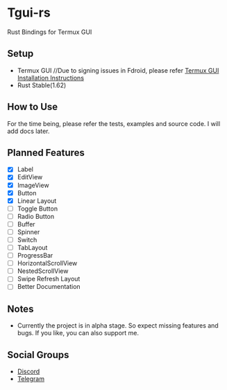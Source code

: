 # Tgui-rs
Rust Bindings for Termux GUI


## Setup
- Termux GUI //Due to signing issues in Fdroid, please refer [Termux GUI Installation Instructions](https://github.com/termux/termux-gui)
- Rust Stable(1.62)

## How to Use
For the time being, please refer the tests, examples and source code.
I will add docs later.


## Planned Features
- [x] Label
- [x] EditView
- [x] ImageView
- [x] Button
- [x] Linear Layout
- [ ] Toggle Button
- [ ] Radio Button
- [ ] Buffer
- [ ] Spinner
- [ ] Switch
- [ ] TabLayout
- [ ] ProgressBar
- [ ] HorizontalScrollView
- [ ] NestedScrollView
- [ ] Swipe Refresh Layout
- [ ] Better Documentation

## Notes
- Currently the project is in alpha stage. So expect missing features and bugs.
If you like, you can also support me.

## Social Groups
- [Discord](https://discord.gg/sZXmbF4xFs)
- [Telegram](https://t.me/+ZCDWMwsW6pQ0ZWE1)
